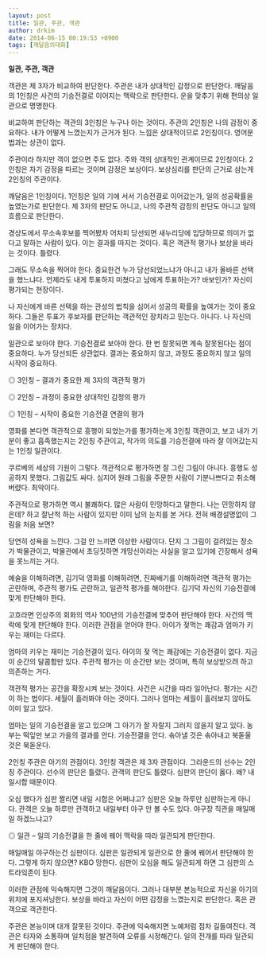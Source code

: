 ```yaml
---
layout: post
title: 일관, 주관, 객관
author: drkim
date: 2014-06-15 00:19:53 +0900
tags: [깨달음의대화]
---
```

**일관, 주관, 객관**

  


객관은 제 3자가 비교하여 판단한다. 주관은 내가 상대적인 감정으로 판단한다. 깨달음의 1인칭은 사건의 기승전결로 이어지는 맥락으로 판단한다. 운을 맞추기 위해 편의상 일관으로 명명한다. 

  


비교하여 판단하는 객관의 3인칭은 누구나 아는 것이다. 주관의 2인칭은 나의 감정이 중요하다. 내가 어떻게 느꼈는지가 근거가 된다. 느낌은 상대적이므로 2인칭이다. 영어문법과는 상관이 없다. 

  


주관이라 하지만 객이 없으면 주도 없다. 주와 객의 상대적인 관계이므로 2인칭이다. 2인칭은 자기 감정을 따르는 것이며 감정은 보상이다. 보상심리를 판단의 근거로 삼는게 2인칭의 주관이다. 

  


깨달음은 1인칭이다. 1인칭은 일의 기에 서서 기승전결로 이어갔는가, 일의 성공확률을 높였는가로 판단한다. 제 3자의 판단도 아니고, 나의 주관적 감정의 판단도 아니고 일의 흐름으로 판단한다. 

  


경상도에서 무소속후보를 찍어봤자 어차피 당선되면 새누리당에 입당하므로 의미가 없다고 말하는 사람이 있다. 이는 결과를 따지는 것이다. 혹은 객관적 평가나 보상을 바라는 것이다. 틀렸다. 

  


그래도 무소속을 찍어야 한다. 중요한건 누가 당선되었느냐가 아니고 내가 올바른 선택을 했느냐다. 언제라도 내게 투표하지 미쳤다고 남에게 투표하는가? 바보인가? 자신이 평가되는 현장이다. 

  


나 자신에게 바른 선택을 하는 관성의 법칙을 심어서 성공의 확률을 높여가는 것이 중요하다. 그들은 투표가 후보자를 판단하는 객관적인 장치라고 믿는다. 아니다. 나 자신의 일을 이어가는 장치다. 

  


일관으로 보아야 한다. 기승전결로 보아야 한다. 한 번 잘못되면 계속 잘못된다는 점이 중요하다. 누가 당선되든 상관없다. 결과는 중요하지 않고, 과정도 중요하지 않고 일의 시작이 중요하다. 

  


◎ 3인칭 – 결과가 중요한 제 3자의 객관적 평가  

      
◎ 2인칭 – 과정이 중요한 상대적인 감정의 평가  

      
◎ 1인칭 – 시작이 중요한 기승전결 연결의 평가 

  


영화를 본다면 객관적으로 흥행이 되었는가를 평가하는게 3인칭 객관이고, 보고 내가 기분이 좋고 흡족했는지는 2인칭 주관이고, 작가의 의도를 기승전결에 따라 잘 이어갔는지는 1인칭 일관이다. 

  


쿠르베의 세상의 기원이 그렇다. 객관적으로 평가하면 잘 그린 그림이 아니다. 흥행도 성공하지 못했다. 그림값도 싸다. 심지어 원래 그림을 주문한 사람이 기분나쁘다고 취소해 버렸다. 최악이다. 

  


주관적으로 평가하면 역시 불쾌하다. 많은 사람이 민망하다고 말한다. 나는 민망하지 않은데? 하고 잘난척 하는 사람이 있지만 이미 남의 눈치를 본 거다. 전혀 배경설명없이 그림을 처음 보면? 

  


당연히 성욕을 느낀다. 그걸 안 느끼면 이상한 사람이다. 단지 그 그림이 걸려있는 장소가 박물관이고, 박물관에서 초딩짓하면 개망신이라는 사실을 알고 있기에 긴장해서 성욕을 못느끼는 거다. 

  


예술을 이해하려면, 김기덕 영화를 이해하려면, 진짜배기를 이해하려면 객관적 평가는 곤란하며, 주관적 평가도 곤란하고, 일관적 평가를 해야한다. 김기덕 자신의 기승전결에 맞게 판단해야 한다. 

  


고흐라면 인상주의 회화의 역사 100년의 기승전결에 맞추어 판단해야 한다. 사건의 맥락에 맞게 판단해야 한다. 이러한 관점을 얻어야 한다. 아이가 젖먹는 쾌감과 엄마가 키우는 재미는 다르다. 

  


엄마의 키우는 재미는 기승전결이 있다. 아이의 젖 먹는 쾌감에는 기승전결이 없다. 지금 이 순간의 달콤함만 있다. 주관적 평가는 이 순간만 보는 것이며, 특히 보상받으려 하고 의존하는 거다. 

  


객관적 평가는 공간을 확장시켜 보는 것이다. 사건은 시간을 따라 일어난다. 평가는 시간이 하는 법이다. 세월이 흘러봐야 아는 것이다. 그러나 엄마는 세월이 흘러보지 않아도 이미 알고 있다. 

  


엄마는 일의 기승전결을 알고 있으며 그 아기가 잘 자랄지 그러지 않을지 알고 있다. 농부는 떡잎만 보고 가을의 결과를 안다. 기승전결을 안다. 솎아낼 것은 솎아내고 북돋울 것은 북돋운다. 

  


2인칭 주관은 아기의 관점이다. 3인칭 객관은 제 3자 관점이다. 그라운드의 선수는 2인칭 주관이다. 선수의 판단은 틀렸다. 관객의 판단도 틀렸다. 심판의 판단이 옳다. 왜? 내일시합 때문이다. 

  


오심 했다가 심판 짤리면 내일 시합은 어쩌냐고? 심판은 오늘 하루만 심판하는게 아니다. 관객은 오늘 하루만 관객하고 내일부터 야구 안 볼 수도 있다. 야구장 직관을 매일매일 하겠느냐고? 

  


◎ 일관 – 일의 기승전결을 한 줄에 꿰어 맥락을 따라 일관되게 판단한다. 

  


매일매일 야구하는건 심판이다. 심판은 일관되게 일관으로 한 줄에 꿰어서 판단해야 한다. 그렇게 하지 않으면? KBO 망한다. 심판이 오심을 해도 일관되게 하면 그 심판의 스트라잌존이 된다. 

  


이러한 관점에 익숙해지면 그것이 깨달음이다. 그러나 대부분 본능적으로 자신을 아기의 위치에 포지셔닝한다. 보상을 바라고 자신이 어떤 감정을 느꼈는지로 판단한다. 혹은 관객으로 객관한다. 

  


주관은 본능이며 대개 잘못된 것이다. 주관에 익숙해지면 노예처럼 점차 길들여진다. 객관은 타자와 소통하며 일치점을 발견하여 오류를 시정해간다. 일의 전개를 따라 일관되게 판단해야 한다.